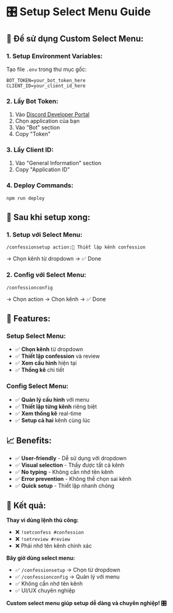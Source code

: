 # 🎛️ Setup Select Menu Guide

## 🚀 **Để sử dụng Custom Select Menu:**

### **1. Setup Environment Variables:**
Tạo file `.env` trong thư mục gốc:
```env
BOT_TOKEN=your_bot_token_here
CLIENT_ID=your_client_id_here
```

### **2. Lấy Bot Token:**
1. Vào [Discord Developer Portal](https://discord.com/developers/applications)
2. Chọn application của bạn
3. Vào "Bot" section
4. Copy "Token"

### **3. Lấy Client ID:**
1. Vào "General Information" section
2. Copy "Application ID"

### **4. Deploy Commands:**
```bash
npm run deploy
```

## 🎯 **Sau khi setup xong:**

### **1. Setup với Select Menu:**
```
/confessionsetup action:📝 Thiết lập kênh confession
```
→ Chọn kênh từ dropdown → ✅ Done

### **2. Config với Select Menu:**
```
/confessionconfig
```
→ Chọn action → Chọn kênh → ✅ Done

## 🎨 **Features:**

### **Setup Select Menu:**
- ✅ **Chọn kênh** từ dropdown
- ✅ **Thiết lập confession** và review
- ✅ **Xem cấu hình** hiện tại
- ✅ **Thống kê** chi tiết

### **Config Select Menu:**
- ✅ **Quản lý cấu hình** với menu
- ✅ **Thiết lập từng kênh** riêng biệt
- ✅ **Xem thống kê** real-time
- ✅ **Setup cả hai** kênh cùng lúc

## 📈 **Benefits:**

- ✅ **User-friendly** - Dễ sử dụng với dropdown
- ✅ **Visual selection** - Thấy được tất cả kênh
- ✅ **No typing** - Không cần nhớ tên kênh
- ✅ **Error prevention** - Không thể chọn sai kênh
- ✅ **Quick setup** - Thiết lập nhanh chóng

## 🎉 **Kết quả:**

**Thay vì dùng lệnh thủ công:**
- ❌ `!setconfess #confession`
- ❌ `!setreview #review`
- ❌ Phải nhớ tên kênh chính xác

**Bây giờ dùng select menu:**
- ✅ `/confessionsetup` → Chọn từ dropdown
- ✅ `/confessionconfig` → Quản lý với menu
- ✅ Không cần nhớ tên kênh
- ✅ UI/UX chuyên nghiệp

**Custom select menu giúp setup dễ dàng và chuyên nghiệp! 🎛️** 